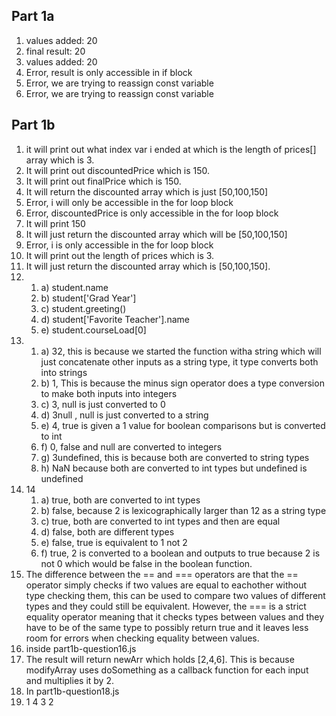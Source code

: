 ## Part 1a

1. values added: 20
2. final result: 20
3. values added: 20
4. Error, result is only accessible in if block
5. Error, we are trying to reassign const variable
6. Error, we are trying to reassign const variable

## Part 1b

1. it will print out what index var i ended at which is the length of prices[] array which is 3.
2. It will print out discountedPrice which is 150.
3. It will print out finalPrice which is 150.
4. It will return the discounted array which is just [50,100,150]
5. Error, i will only be accessible in the for loop block
6. Error, discountedPrice is only accessible in the for loop block
7. It will print 150
8. It will just return the discounted array which will be [50,100,150]
9. Error, i is only accessible in the for loop block
10. It will print out the length of prices which is 3.
11. It will just return the discounted array which is [50,100,150].
12. 
    1.  a) student.name
    2.  b) student['Grad Year']
    3.  c) student.greeting()
    4.  d) student['Favorite Teacher'].name
    5.  e) student.courseLoad[0]
13. 
    1.  a) 32, this is because we started the function witha  string which will just concatenate other inputs as a string type, it type converts both into strings
    2.  b) 1, This is because the minus sign operator does a type conversion to make both inputs into integers
    3.  c) 3, null is just converted to 0
    4.  d) 3null , null is just converted to a string
    5.  e) 4, true is given a 1 value for boolean comparisons but is converted to int
    6.  f) 0, false and null are converted to integers
    7.  g) 3undefined, this is because both are converted to string types
    8.  h) NaN because both are converted to int types but undefined is undefined
14. 14
    1.  a) true, both are converted to int types
    2.  b) false, because 2 is lexicographically larger than 12 as a string type
    3.  c) true, both are converted to int types and then are equal
    4.  d) false, both are different types
    5.  e) false, true is equivalent to 1 not 2
    6.  f) true, 2 is converted to a boolean and outputs to true because 2 is not 0 which would be false in the boolean function.
15. The difference between the == and === operators are that the == operator simply checks if two values are equal to eachother without type checking them, this can be used to compare two values of different types and they could still be equivalent. However, the === is a strict equality operator meaning that it checks types between values and they have to be of the same type to possibly return true and it leaves less room for errors when checking equality between values.
16. inside part1b-question16.js
17. The result will return newArr which holds [2,4,6]. This is because modifyArray uses doSomething as a callback function for each input and multiplies it by 2.
18. In part1b-question18.js
19. 1 4 3 2